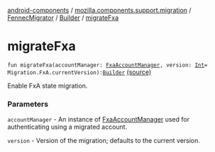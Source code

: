 [android-components](../../../index.md) / [mozilla.components.support.migration](../../index.md) / [FennecMigrator](../index.md) / [Builder](index.md) / [migrateFxa](./migrate-fxa.md)

# migrateFxa

`fun migrateFxa(accountManager: `[`FxaAccountManager`](../../../mozilla.components.service.fxa.manager/-fxa-account-manager/index.md)`, version: `[`Int`](https://kotlinlang.org/api/latest/jvm/stdlib/kotlin/-int/index.html)` = Migration.FxA.currentVersion): `[`Builder`](index.md) [(source)](https://github.com/mozilla-mobile/android-components/blob/master/components/support/migration/src/main/java/mozilla/components/support/migration/FennecMigrator.kt#L175)

Enable FxA state migration.

### Parameters

`accountManager` - An instance of [FxaAccountManager](../../../mozilla.components.service.fxa.manager/-fxa-account-manager/index.md) used for authenticating using a migrated account.

`version` - Version of the migration; defaults to the current version.